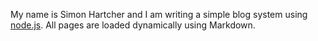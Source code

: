 My name is Simon Hartcher and I am writing a simple blog system using [node.js](http://nodejs.org). All pages are loaded dynamically using Markdown.